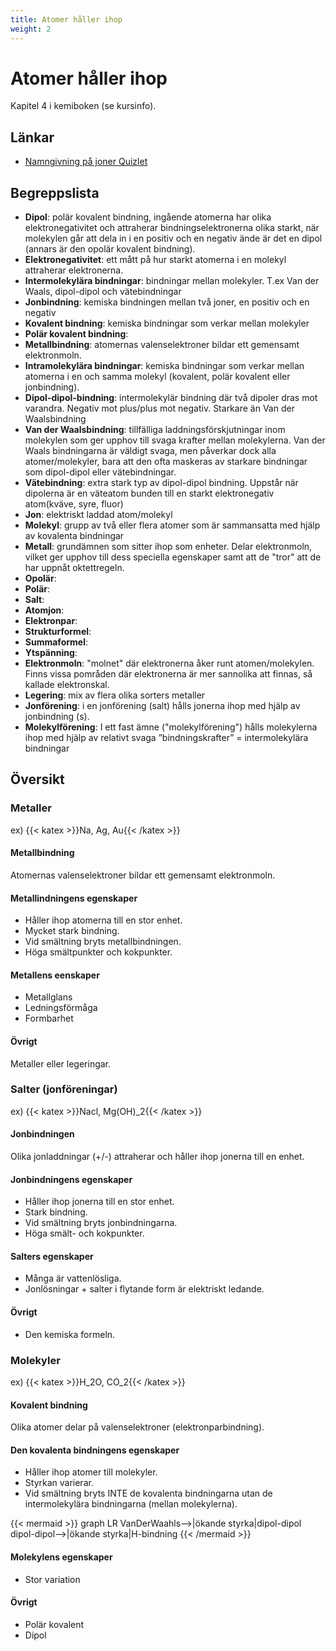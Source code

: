 ```yaml
---
title: Atomer håller ihop
weight: 2
---
```


# Atomer håller ihop

Kapitel 4 i kemiboken (se kursinfo).

## Länkar
* [Namngivning på joner Quizlet](https://quizlet.com/437375297/namn-pa-jonbindningar-flash-cards/)

## Begreppslista

* **Dipol**: polär kovalent bindning, ingående atomerna har olika elektronegativitet och attraherar bindningselektronerna olika starkt, när molekylen går att dela in i en positiv och en negativ ände är det en dipol (annars är den opolär kovalent bindning).
* **Elektronegativitet**: ett mått på hur starkt atomerna i en molekyl attraherar elektronerna.
* **Intermolekylära bindningar**: bindningar mellan molekyler. T.ex Van der Waals, dipol-dipol och vätebindningar
* **Jonbindning**: kemiska bindningen mellan två joner, en positiv och en negativ
* **Kovalent bindning**: kemiska bindningar som verkar mellan molekyler
* **Polär kovalent bindning**:
* **Metallbindning**: atomernas valenselektroner bildar ett gemensamt elektronmoln.
* **Intramolekylära bindningar**: kemiska bindningar som verkar mellan atomerna i en och samma molekyl (kovalent, polär kovalent eller jonbindning).
* **Dipol-dipol-bindning**: intermolekylär bindning där två dipoler dras mot varandra. Negativ mot plus/plus mot negativ. Starkare än Van der Waalsbindning
* **Van der Waalsbindning**: tillfälliga laddningsförskjutningar inom molekylen som ger upphov till svaga krafter mellan molekylerna. Van der Waals bindningarna är väldigt svaga, men påverkar dock alla atomer/molekyler, bara att den ofta maskeras av starkare bindningar som dipol-dipol eller vätebindningar. 
* **Vätebindning**: extra stark typ av dipol-dipol bindning. Uppstår när dipolerna är en väteatom bunden till en starkt elektronegativ atom(kväve, syre, fluor)
* **Jon**: elektriskt laddad atom/molekyl
* **Molekyl**: grupp av två eller flera atomer som är sammansatta med hjälp av kovalenta bindningar
* **Metall**: grundämnen som sitter ihop som enheter. Delar elektronmoln, vilket ger upphov till dess speciella egenskaper samt att de "tror" att de har uppnåt oktettregeln. 
* **Opolär**:
* **Polär**:
* **Salt**:
* **Atomjon**:
* **Elektronpar**:
* **Strukturformel**:
* **Summaformel**:
* **Ytspänning**:
* **Elektronmoln**: "molnet" där elektronerna åker runt atomen/molekylen. Finns vissa pområden där elektronerna är mer sannolika att finnas, så kallade elektronskal. 
* **Legering**: mix av flera olika sorters metaller
* **Jonförening**: i en jonförening (salt) hålls jonerna ihop med hjälp av jonbindning (s).
* **Molekylförening**: I ett fast ämne ("molekylförening") hålls molekylerna ihop med hjälp av relativt svaga ”bindningskrafter” = intermolekylära bindningar

## Översikt

### **Metaller**

ex) {{< katex >}}Na, Ag, Au{{< /katex >}}

#### **Metallbindning**

Atomernas valenselektroner bildar ett gemensamt elektronmoln.

#### **Metallindningens egenskaper**

* Håller ihop atomerna till en stor enhet.
* Mycket stark bindning.
* Vid smältning bryts metallbindningen.
* Höga smältpunkter och kokpunkter.

#### **Metallens eenskaper**

* Metallglans
* Ledningsförmåga
* Formbarhet

#### **Övrigt**

Metaller eller legeringar.

### **Salter (jonföreningar)**

ex) {{< katex >}}Nacl, Mg(OH)_2{{< /katex >}}

#### **Jonbindningen**

Olika jonladdningar (+/-) attraherar och håller ihop jonerna till en enhet.

#### **Jonbindningens egenskaper**

* Håller ihop jonerna till en stor enhet.
* Stark bindning.
* Vid smältning bryts jonbindningarna.
* Höga smält- och kokpunkter.

#### **Salters egenskaper**

* Många är vattenlösliga.
* Jonlösningar + salter i flytande form är elektriskt ledande.

#### **Övrigt**

* Den kemiska formeln.

### **Molekyler**

ex) {{< katex >}}H_2O, CO_2{{< /katex >}}

#### **Kovalent bindning**

Olika atomer delar på valenselektroner (elektronparbindning).

#### **Den kovalenta bindningens egenskaper**

* Håller ihop atomer till molekyler.
* Styrkan varierar.
* Vid smältning bryts INTE de kovalenta bindningarna utan de intermolekylära bindningarna (mellan molekylerna).

{{< mermaid >}}
graph LR
    VanDerWaahls-->|ökande styrka|dipol-dipol
    dipol-dipol-->|ökande styrka|H-bindning
{{< /mermaid >}} 

#### **Molekylens egenskaper**

* Stor variation

#### **Övrigt**

* Polär kovalent
* Dipol
